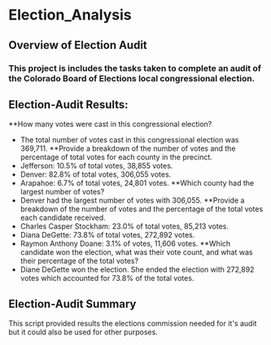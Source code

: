 # Election_Analysis

## Overview of Election Audit 
### This project is includes the tasks taken to complete an audit of the Colorado Board of Elections local congressional election. 

## Election-Audit Results:
**How many votes were cast in this congressional election?
- The total number of votes cast in this congressional election was 369,711. 
**Provide a breakdown of the number of votes and the percentage of total votes for each county in the precinct.
- Jefferson: 10.5% of total votes, 38,855 votes.
- Denver: 82.8% of total votes, 306,055 votes.
- Arapahoe: 6.7% of total votes, 24,801 votes.
**Which county had the largest number of votes?
- Denver had the largest number of votes with 306,055.
**Provide a breakdown of the number of votes and the percentage of the total votes each candidate received.
- Charles Casper Stockham: 23.0% of total votes, 85,213 votes.
- Diana DeGette: 73.8% of total votes, 272,892 votes.
- Raymon Anthony Doane: 3.1% of votes, 11,606 votes.
**Which candidate won the election, what was their vote count, and what was their percentage of the total votes?
- Diane DeGette won the election. She ended the election with 272,892 votes which accounted for 73.8% of the total votes. 

## Election-Audit Summary
This script provided results the elections commission needed for it's audit but it could also be used for other purposes. 
